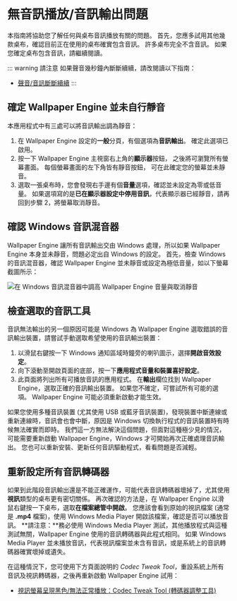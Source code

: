 # 無音訊播放/音訊輸出問題
本指南將協助您了解任何與桌布音訊播放有關的問題。 首先，您應多試用其他幾款桌布，確認目前正在使用的桌布確實包含音訊。 許多桌布完全不含音訊。 如果您確定桌布包含音訊，請繼續閱讀。

::: warning
請注意 如果聲音幾秒鐘內斷斷續續，請改閱讀以下指南：

* [聲音/音訊斷斷續續](/audio/intermittent)
:::

## 確定 Wallpaper Engine 並未自行靜音
本應用程式中有三處可以將音訊輸出調為靜音：

1. 在 Wallpaper Engine 設定的**一般**分頁，有個選項為**音訊輸出**。 確定此選項已啟用。
2. 按一下 Wallpaper Engine 主視窗右上角的**顯示器**按鈕， 之後將可瀏覽所有螢幕畫面。 每個螢幕畫面的左下角皆有靜音按鈕， 可在此確定您的螢幕並未靜音。
3. 選取一張桌布時，您會發現右手邊有個**音量**選項，確認並未設定為零或低音量。 如果選項寫的是**已在顯示器設定中停用音訊**，代表顯示器已經靜音，請再回到步驟 2，將螢幕取消靜音。

## 確認 Windows 音訊混音器
Wallpaper Engine 讓所有音訊輸出交由 Windows 處理，所以如果 Wallpaper Engine 本身並未靜音，問題必定出自 Windows 的設定。 首先，檢查 Windows 的音訊混音器，確認 Wallpaper Engine 並未靜音或設定為極低音量，如以下螢幕截圖所示：

![在 Windows 音訊混音器中調高 Wallpaper Engine 音量與取消靜音](./audiomixer.png)

## 檢查選取的音訊工具
音訊無法輸出的另一個原因可能是 Windows 為 Wallpaper Engine 選取錯誤的音訊輸出裝置，請嘗試手動選取希望使用的音訊輸出裝置：

1. 以滑鼠右鍵按一下 Windows 通知區域時鐘旁的喇叭圖示，選擇**開啟音效設定**。
2. 向下滾動至開啟頁面的底部，按一下**應用程式音量和裝置喜好設定**。
3. 此頁面將列出所有可播放音訊的應用程式。 在**輸出**欄位找到 Wallpaper Engine，選取正確的音訊輸出裝置。 如果您不確定，可嘗試所有可能的選項。 Wallpaper Engine 可能必須重新啟動才能生效。

如果您使用多種音訊裝置 (尤其使用 USB 或藍牙音訊裝置)，發現裝置中斷連線或重新連線時，音訊會也會中斷，原因是 Windows 切換執行程式的音訊裝置時有時候無法確實而即時。 我們這一方無法解決這個問題，但面對這種極少見的情況，可能需要重新啟動 Wallpaper Engine，Windows 才可開始再次正確處理音訊輸出。 您也可以重新安裝、更新任何音訊驅動程式，看看問題是否減輕。

## 重新設定所有音訊轉碼器

如果到此階段音訊輸出還是不能正確運作，可能代表音訊轉碼器壞掉了，尤其使用**視訊**類型的桌布更有密切關係。 再次確認的方法是，在 Wallpaper Engine 以滑鼠右鍵按一下桌布，選取**在檔案總管中開啟**。 您應該會看到原始的視訊檔案 (通常是 **.mp4** 檔案)，使用 Windows Media Player 開啟該檔案，確認是否可以播放音訊。 **請注意：**務必使用 Windows Media Player 測試，其他播放程式與這種測試無關，Wallpaper Engine 使用的音訊轉碼器與此程式相同。 如果 Windows Media Player 並未播放音訊，代表視訊檔案並未含有音訊，或是系統上的音訊轉碼器確實壞掉或遺失。

在這種情況下，您可使用下方頁面說明的 *Codec Tweak Tool*，重設系統上所有音訊及視訊轉碼器，之後再重新啟動 Wallpaper Engine 試用：

* [視訊螢幕呈現黑色/無法正常播放：Codec Tweak Tool (轉碼器調整工具)](noshow/notplaying.html#codec-tweak-tool)

